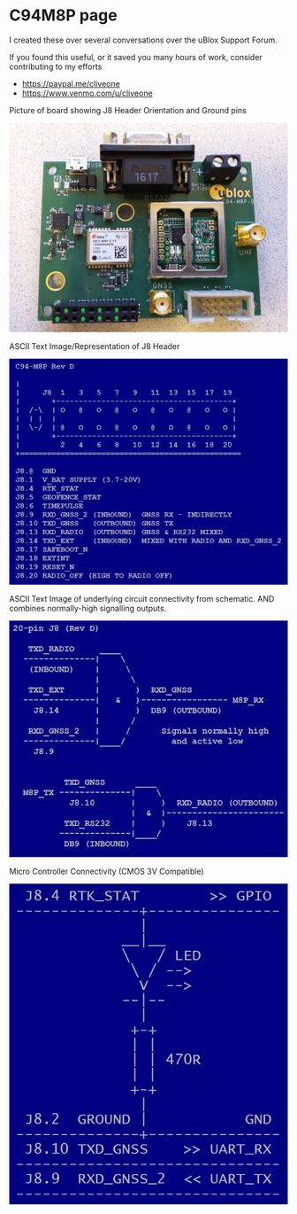 # C94M8P page

I created these over several conversations over the uBlox Support Forum.

If you found this useful, or it saved you many hours of work, consider contributing to my efforts
  *  https://paypal.me/cliveone  
  *  https://www.venmo.com/u/cliveone

Picture of board showing J8 Header Orientation and Ground pins

![alt text](c94-m8p-d-board.jpg?raw=true)

ASCII Text Image/Representation of J8 Header

![alt text](c94-m8p-d-hdr.jpg?raw=true)

ASCII Text Image of underlying circuit connectivity from schematic. AND combines normally-high signalling outputs.

![alt text](c94-m8p-d-logic.jpg?raw=true)

Micro Controller Connectivity (CMOS 3V Compatible)

![alt text](c94-m8p-d-micro.jpg?raw=true)
